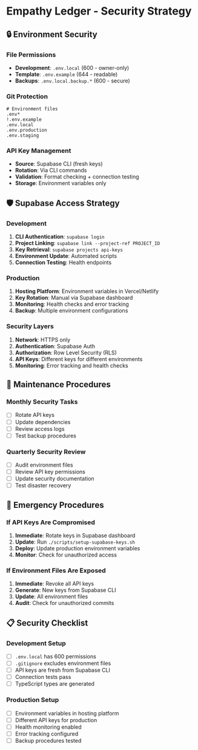 # Empathy Ledger - Security Strategy

## 🔒 Environment Security

### File Permissions

- **Development**: `.env.local` (600 - owner-only)
- **Template**: `.env.example` (644 - readable)
- **Backups**: `.env.local.backup.*` (600 - secure)

### Git Protection

```gitignore
# Environment files
.env*
!.env.example
.env.local
.env.production
.env.staging
```

### API Key Management

- **Source**: Supabase CLI (fresh keys)
- **Rotation**: Via CLI commands
- **Validation**: Format checking + connection testing
- **Storage**: Environment variables only

## 🛡️ Supabase Access Strategy

### Development

1. **CLI Authentication**: `supabase login`
2. **Project Linking**: `supabase link --project-ref PROJECT_ID`
3. **Key Retrieval**: `supabase projects api-keys`
4. **Environment Update**: Automated scripts
5. **Connection Testing**: Health endpoints

### Production

1. **Hosting Platform**: Environment variables in Vercel/Netlify
2. **Key Rotation**: Manual via Supabase dashboard
3. **Monitoring**: Health checks and error tracking
4. **Backup**: Multiple environment configurations

### Security Layers

1. **Network**: HTTPS only
2. **Authentication**: Supabase Auth
3. **Authorization**: Row Level Security (RLS)
4. **API Keys**: Different keys for different environments
5. **Monitoring**: Error tracking and health checks

## 🔧 Maintenance Procedures

### Monthly Security Tasks

- [ ] Rotate API keys
- [ ] Update dependencies
- [ ] Review access logs
- [ ] Test backup procedures

### Quarterly Security Review

- [ ] Audit environment files
- [ ] Review API key permissions
- [ ] Update security documentation
- [ ] Test disaster recovery

## 🚨 Emergency Procedures

### If API Keys Are Compromised

1. **Immediate**: Rotate keys in Supabase dashboard
2. **Update**: Run `./scripts/setup-supabase-keys.sh`
3. **Deploy**: Update production environment variables
4. **Monitor**: Check for unauthorized access

### If Environment Files Are Exposed

1. **Immediate**: Revoke all API keys
2. **Generate**: New keys from Supabase CLI
3. **Update**: All environment files
4. **Audit**: Check for unauthorized commits

## 📋 Security Checklist

### Development Setup

- [ ] `.env.local` has 600 permissions
- [ ] `.gitignore` excludes environment files
- [ ] API keys are fresh from Supabase CLI
- [ ] Connection tests pass
- [ ] TypeScript types are generated

### Production Setup

- [ ] Environment variables in hosting platform
- [ ] Different API keys for production
- [ ] Health monitoring enabled
- [ ] Error tracking configured
- [ ] Backup procedures tested
